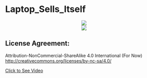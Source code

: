 # Laptop_Sells_Itself

<center><a href="http://tinypic.com?ref=207tbao" target="_blank"><img src="http://i57.tinypic.com/207tbao.png" border="0"></a></center>

<center><a href="http://tinypic.com?ref=26448zm" target="_blank"><img src="http://i59.tinypic.com/26448zm.png" border="0"></a></center>

## License Agreement:
Attribution-NonCommercial-ShareAlike 4.0 International (For Now)<br>
<a href='http://creativecommons.org/licenses/by-nc-sa/4.0/'>http://creativecommons.org/licenses/by-nc-sa/4.0/</a>

<a href="http://v8.tinypic.com/player.swf?file=29elj5i&s=8">Click to See Video</a>
